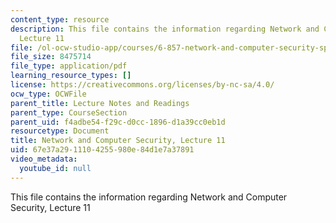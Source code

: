 ```yaml
---
content_type: resource
description: This file contains the information regarding Network and Computer Security,
  Lecture 11
file: /ol-ocw-studio-app/courses/6-857-network-and-computer-security-spring-2014/67e37a2911104255980e84d1e7a37891_MIT6_857S14_Lec11.pdf
file_size: 8475714
file_type: application/pdf
learning_resource_types: []
license: https://creativecommons.org/licenses/by-nc-sa/4.0/
ocw_type: OCWFile
parent_title: Lecture Notes and Readings
parent_type: CourseSection
parent_uid: f4adbe54-f29c-d0cc-1896-d1a39cc0eb1d
resourcetype: Document
title: Network and Computer Security, Lecture 11
uid: 67e37a29-1110-4255-980e-84d1e7a37891
video_metadata:
  youtube_id: null
---
```

This file contains the information regarding Network and Computer Security, Lecture 11